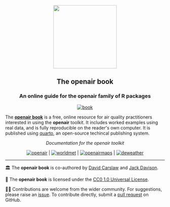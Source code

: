 
<div align="center">

<img src="assets/media/plume.png" height="200"/>

## The **openair** book
### An online guide for the **openair** family of R packages

<!-- badges: start -->
[![book](https://img.shields.io/badge/DOCS-book-black)](https://openair-project.github.io/book/)
<!-- badges: end -->

</div>

The [**openair book**](https://openair-project.github.io/book/) is a free, online resource for air quality practitioners interested in using the **openair** toolkit. It includes worked examples using real data, and is fully reproducible on the reader's own computer. It is published using [quarto](https://quarto.org/), an open-source techincal publishing system.

<div align="center">

*Documentation for the openair toolkit*

[![openair](https://img.shields.io/badge/openair_core-06D6A0?style=flat-square)](https://openair-project.github.io/openair) | 
[![worldmet](https://img.shields.io/badge/worldmet-26547C?style=flat-square)](https://openair-project.github.io/worldmet) | 
[![openairmaps](https://img.shields.io/badge/openairmaps-FFD166?style=flat-square)](https://openair-project.github.io/openairmaps) | 
[![deweather](https://img.shields.io/badge/deweather-EF476F?style=flat-square)](https://openair-project.github.io/deweather)

</div>

<hr>

🏛️ The **openair book** is co-authored by [David Carslaw](https://github.com/davidcarslaw) and [Jack Davison](https://github.com/jack-davison).

📃 The **openair book** is licensed under the [CC0 1.0 Universal License](LICENSE.md).

🧑‍💻 Contributions are welcome from the wider community. For suggestions, please raise an [issue](https://github.com/openair-project/openair-book/issues). To contribute directly, submit a [pull request](https://github.com/openair-project/openair-book/pulls) on GitHub.
